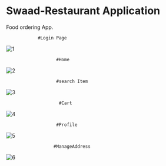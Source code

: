 # Swaad-Restaurant Application
 Food ordering App.
 
                #Login Page

![1](https://user-images.githubusercontent.com/32239343/89369691-833ae880-d6fc-11ea-8dd4-4944efbea549.png)

                       #Home
                       
![2](https://user-images.githubusercontent.com/32239343/89369712-91890480-d6fc-11ea-9472-4ce8438d56c8.png)


                       #search Item 
![3](https://user-images.githubusercontent.com/32239343/89369726-98b01280-d6fc-11ea-85b3-e09e47439ac9.png)


                        #Cart
                        
![4](https://user-images.githubusercontent.com/32239343/89369740-a1a0e400-d6fc-11ea-99f9-a79212370c94.png)


                       #Profile
                       
![5](https://user-images.githubusercontent.com/32239343/89369747-a5346b00-d6fc-11ea-8f90-94d403cc8b2a.png)                       

                      #ManageAddress
                      
![6](https://user-images.githubusercontent.com/32239343/89369750-a6659800-d6fc-11ea-804e-2140e2bca60a.png)
